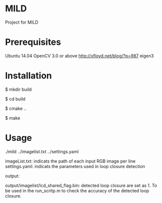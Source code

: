 # MILD
Project for MILD

# Prerequisites  ################################################################

Ubuntu 14.04
OpenCV 3.0 or above http://xfloyd.net/blog/?p=987
eigen3



# Installation ################################################################
$ mkdir build

$ cd build

$ cmake ..

$ make 



# Usage ##############################################################


./mild ../imagelist.txt ../settings.yaml

imageList.txt: indicats the path of each input RGB image per line
settings.yaml: indicats the parameters used in loop closure detection

output:

output/imagelist/lcd_shared_flag.bin: detected loop closure are set as 1. To be used in the run_scritp.m to check the accuracy of the detected loop closure.
